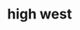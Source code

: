 ---
layout: default
title: high west
desc: "Discover the resorts that skiers and riders are most passionate about in North America."
section_id: crowds
resions: high-west
---